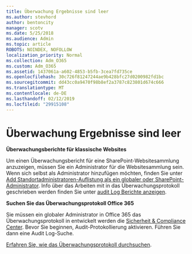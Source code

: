 ```yaml
---
title: Überwachung Ergebnisse sind leer
ms.author: stevhord
author: bentoncity
manager: scotv
ms.date: 5/25/2018
ms.audience: Admin
ms.topic: article
ROBOTS: NOINDEX, NOFOLLOW
localization_priority: Normal
ms.collection: Adm_O365
ms.custom: Adm_O365
ms.assetid: 1437061a-a602-4853-b5fb-3cea7fd735ce
ms.openlocfilehash: 30c726f81247244ae9b428bfc27d0200982fd1bc
ms.sourcegitcommit: dd43cc0a9470f98b8ef2a3787c823801d674c666
ms.translationtype: MT
ms.contentlocale: de-DE
ms.lasthandoff: 02/12/2019
ms.locfileid: "29915108"
---
```

# <a name="auditing-results-are-blank"></a>Überwachung Ergebnisse sind leer

 **Überwachungsberichte für klassische Websites**
  
Um einen Überwachungsbericht für eine SharePoint-Websitesammlung anzuzeigen, müssen Sie ein Administrator für die Websitesammlung sein. Wenn sich selbst als Administrator hinzufügen möchten, finden Sie unter [Add Standortadministratoren-Auflistung als ein globaler oder SharePoint-Administrator](https://go.microsoft.com/fwlink/?linkid=869390). Info über das Arbeiten mit in das Überwachungsprotokoll geschrieben werden finden Sie unter [audit Log Berichte anzeigen](https://go.microsoft.com/fwlink/?linkid=395237). 
  
 **Suchen Sie das Überwachungsprotokoll Office 365**
  
Sie müssen ein globaler Administrator in Office 365 das Überwachungsprotokoll in entwickelt werden die [Sicherheit &amp; Compliance Center](https://protection.office.com). Bevor Sie beginnen, Audit-Protokollierung aktivieren. Führen Sie dann eine Audit Log-Suche. 
  
[Erfahren Sie, wie das Überwachungsprotokoll durchsuchen](https://go.microsoft.com/fwlink/?linkid=708432).
  

